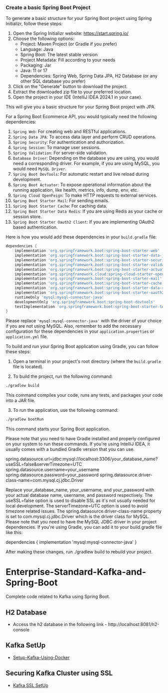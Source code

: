 ### Create a basic Spring Boot Project

To generate a basic structure for your Spring Boot project using Spring Initializr, follow these steps:

1. Open the Spring Initializr website: https://start.spring.io/
2. Choose the following options:
   - Project: Maven Project (or Gradle if you prefer)
   - Language: Java
   - Spring Boot: The latest stable version
   - Project Metadata: Fill according to your needs
   - Packaging: Jar
   - Java: 11 or 17
   - Dependencies: Spring Web, Spring Data JPA, H2 Database (or any other SQL database you prefer)
3. Click on the "Generate" button to download the project.
4. Extract the downloaded zip file to your preferred location.
5. Open the project in your IDE (IntelliJ IDEA 2024.1 in your case).

This will give you a basic structure for your Spring Boot project with JPA.


For a Spring Boot Ecommerce API, you would typically need the following dependencies:

1. `Spring Web`: For creating web and RESTful applications.
2. `Spring Data JPA`: To access data layer and perform CRUD operations.
3. `Spring Security`: For authentication and authorization.
4. `Spring Session`: To manage user sessions.
5. `Spring Validation`: For server-side validation.
6. `Database Driver`: Depending on the database you are using, you would need a corresponding driver. For example, if you are using MySQL, you would need `MySQL Driver`.
7. `Spring Boot DevTools`: For automatic restart and live reload during development.
8. `Spring Boot Actuator`: To expose operational information about the running application, like health, metrics, info, dump, env, etc.
9. `Spring Cloud OpenFeign`: To make HTTP requests to external services.
10. `Spring Boot Starter Mail`: For sending emails.
11. `Spring Boot Starter Cache`: For caching data.
12. `Spring Boot Starter Data Redis`: If you are using Redis as your cache or session store.
13. `Spring Boot Starter Oauth2 Client`: If you are implementing OAuth2 based authentication.

Here is how you would add these dependencies in your `build.gradle` file:

```groovy
dependencies {
    implementation 'org.springframework.boot:spring-boot-starter-web'
    implementation 'org.springframework.boot:spring-boot-starter-data-jpa'
    implementation 'org.springframework.boot:spring-boot-starter-security'
    implementation 'org.springframework.boot:spring-boot-starter-validation'
    implementation 'org.springframework.boot:spring-boot-starter-actuator'
    implementation 'org.springframework.cloud:spring-cloud-starter-openfeign'
    implementation 'org.springframework.boot:spring-boot-starter-mail'
    implementation 'org.springframework.boot:spring-boot-starter-cache'
    implementation 'org.springframework.boot:spring-boot-starter-data-redis'
    implementation 'org.springframework.boot:spring-boot-starter-oauth2-client'
    runtimeOnly 'mysql:mysql-connector-java'
    developmentOnly 'org.springframework.boot:spring-boot-devtools'
    testImplementation 'org.springframework.boot:spring-boot-starter-test'
}
```

Please replace `'mysql:mysql-connector-java'` with the driver of your choice if you are not using MySQL. Also, remember to add the necessary configuration for these dependencies in your `application.properties` or `application.yml` file.


To build and run your Spring Boot application using Gradle, you can follow these steps:

1. Open a terminal in your project's root directory (where the `build.gradle` file is located).

2. To build the project, run the following command:
```bash
./gradlew build
```
This command compiles your code, runs any tests, and packages your code into a JAR file.

3. To run the application, use the following command:
```bash
./gradlew bootRun
```
This command starts your Spring Boot application.

Please note that you need to have Gradle installed and properly configured on your system to run these commands. If you're using IntelliJ IDEA, it usually comes with a bundled Gradle version that you can use.

spring.datasource.url=jdbc:mysql://localhost:3306/your_database_name?useSSL=false&serverTimezone=UTC
spring.datasource.username=your_username
spring.datasource.password=your_password
spring.datasource.driver-class-name=com.mysql.cj.jdbc.Driver

Replace your_database_name, your_username, and your_password with your actual database name, username, and password respectively.  The useSSL=false option is used to disable SSL as it's not usually needed for local development. The serverTimezone=UTC option is used to avoid timezone related issues.  The spring.datasource.driver-class-name property is set to com.mysql.cj.jdbc.Driver which is the driver class for MySQL.  Please note that you need to have the MySQL JDBC driver in your project dependencies. If you're using Gradle, you can add it to your build.gradle file like this:

dependencies {
    implementation 'mysql:mysql-connector-java'
}

After making these changes, run ./gradlew build to rebuild your project.


# Enterprise-Standard-Kafka-and-Spring-Boot
Complete code related to Kafka using Spring Boot.

## H2 Database

- Access the h2 database in the following link - http://localhost:8081/h2-console

## Kafka SetUp
- [Setup-Kafka-Using-Docker](SetUpKafkaDocker.md)

## Securing Kafka Cluster using SSL

- [Kafka SSL SetUp](https://github.com/dilipsundarraj1/kafka-cluster-ssl)

